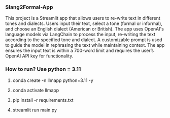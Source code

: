 ### Slang2Formal-App

This project is a Streamlit app that allows users to re-write text in different tones and dialects. Users input their text, select a tone (formal or informal), and choose an English dialect (American or British). The app uses OpenAI's language models via LangChain to process the input, re-writing the text according to the specified tone and dialect. A customizable prompt is used to guide the model in rephrasing the text while maintaining context. The app ensures the input text is within a 700-word limit and requires the user’s OpenAI API key for functionality.

### How to run? Use python = 3.11

1. conda create -n llmapp python=3.11 -y

2. conda activate llmapp

3. pip install -r requirements.txt

4. streamlit run main.py

